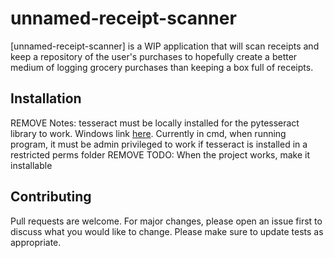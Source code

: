 # unnamed-receipt-scanner

[unnamed-receipt-scanner] is a WIP application that will scan receipts and keep a repository of the user's purchases to hopefully create a better medium of logging grocery purchases than keeping a box full of receipts.

## Installation

REMOVE
Notes:
tesseract must be locally installed for the pytesseract library to work. Windows link [here](https://github.com/UB-Mannheim/tesseract/wiki).
Currently in cmd, when running program, it must be admin privileged to work if tesseract is installed in a restricted perms folder
REMOVE
TODO: When the project works, make it installable

## Contributing

Pull requests are welcome. For major changes, please open an issue first to discuss what you would like to change.
Please make sure to update tests as appropriate.
